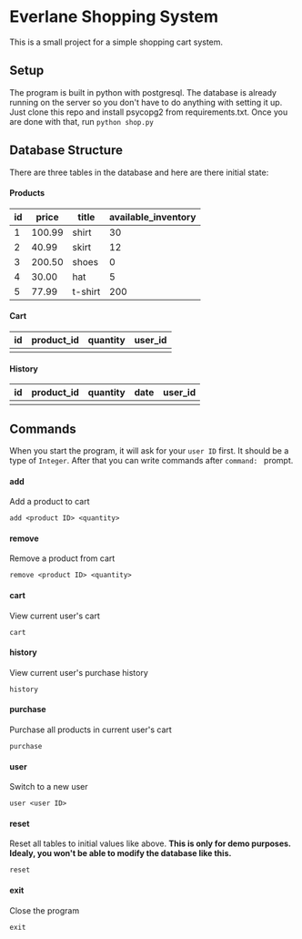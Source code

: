 # Everlane Shopping System
This is a small project for a simple shopping cart system.
## Setup
The program is built in python with postgresql.
The database is already running on the server so you don't have to
do anything with setting it up. Just clone this repo and install psycopg2 from
requirements.txt. Once you are done with that, run `python shop.py`
## Database Structure
There are three tables in the database and here are there initial state:
#### Products
id | price  |  title  | available_inventory|
---|--------|---------|--------------------|
 1 | 100.99 | shirt   |                  30|
 2 |  40.99 | skirt   |                  12|
 3 | 200.50 | shoes   |                   0|
 4 |  30.00 | hat     |                   5|
 5 |  77.99 | t-shirt |                 200|
#### Cart
id | product_id | quantity | user_id
---|------------|----------|---------
   |            |          |
#### History
id | product_id | quantity | date | user_id
---|------------|----------|------|---------
   |            |          |      |
## Commands
When you start the program, it will ask for your `user ID` first. It should be a type of `Integer`.
After that you can write commands after `command: ` prompt.
#### add
Add a product to cart
```
add <product ID> <quantity>
```
#### remove
Remove a product from cart
```
remove <product ID> <quantity>
```
#### cart
View current user's cart
```
cart
```
#### history
View current user's purchase history
```
history
```
#### purchase
Purchase all products in current user's cart
```
purchase
```
#### user
Switch to a new user
```
user <user ID>
```
#### reset
Reset all tables to initial values like above.
**This is only for demo purposes. Idealy, you won't be able to modify the database like this.**
```
reset
```
#### exit
Close the program
```
exit
```

